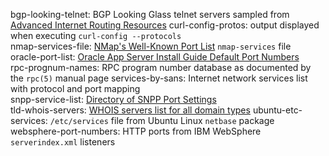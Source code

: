 bgp-looking-telnet: BGP Looking Glass telnet servers sampled from [Advanced Internet Routing Resources](http://www.bgp4.as)
curl-config-protos: output displayed when executing `curl-config --protocols`  
nmap-services-file: [NMap's Well-Known Port List](https://nmap.org/book/nmap-services.html) `nmap-services` file  
oracle-port-list: [Oracle App Server Install Guide Default Port Numbers](https://docs.oracle.com/cd/B14101_13/install.1012/install/ports.htm)   
rpc-prognum-names: RPC program number database as documented by the `rpc(5)` manual page
services-by-sans: Internet network services list with protocol and port mapping  
snpp-service-list: [Directory of SNPP Port Settings](https://www.notepage.net/snpp.htm)  
tld-whois-servers: [WHOIS servers list for all domain types](http://www.nirsoft.net/whois_servers_list.html)
ubuntu-etc-services: `/etc/services` file from Ubuntu Linux `netbase` package  
websphere-port-numbers: HTTP ports from IBM WebSphere `serverindex.xml` listeners   
